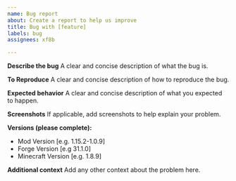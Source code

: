 ```yaml
---
name: Bug report
about: Create a report to help us improve
title: Bug with [feature]
labels: bug
assignees: xf8b

---
```


**Describe the bug**
A clear and concise description of what the bug is.

**To Reproduce**
A clear and concise description of how to reproduce the bug.

**Expected behavior**
A clear and concise description of what you expected to happen.

**Screenshots**
If applicable, add screenshots to help explain your problem.

**Versions (please complete):**
 - Mod Version [e.g. 1.15.2-1.0.9]
 - Forge Version [e.g 31.1.0]
 - Minecraft Version [e.g. 1.8.9]

**Additional context**
Add any other context about the problem here.
